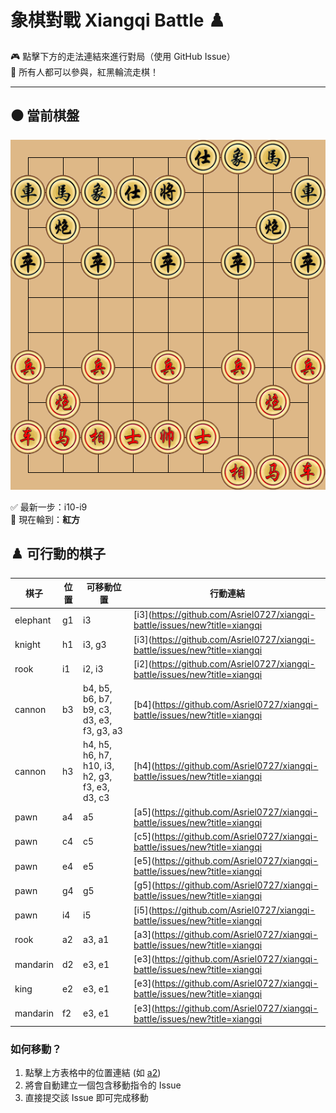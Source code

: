 # 象棋對戰 Xiangqi Battle ♟️

🎮 點擊下方的走法連結來進行對局（使用 GitHub Issue）  
👥 所有人都可以參與，紅黑輪流走棋！

---

## ⚫️ 當前棋盤


![current board](https://raw.githubusercontent.com/Asriel0727/xiangqi-battle/main/images/board/board_20250612041801.png?20250612041801)

✅ 最新一步：i10-i9  
🎯 現在輪到：**紅方**

## ♟️ 可行動的棋子

| 棋子 | 位置 | 可移動位置 | 行動連結 |
|------|------|------------|----------|
| elephant | g1 | i3 | [i3](https://github.com/Asriel0727/xiangqi-battle/issues/new?title=xiangqi|move|g1-i3&body=請勿修改標題，直接提交即可) |
| knight | h1 | i3, g3 | [i3](https://github.com/Asriel0727/xiangqi-battle/issues/new?title=xiangqi|move|h1-i3&body=請勿修改標題，直接提交即可), [g3](https://github.com/Asriel0727/xiangqi-battle/issues/new?title=xiangqi|move|h1-g3&body=請勿修改標題，直接提交即可) |
| rook | i1 | i2, i3 | [i2](https://github.com/Asriel0727/xiangqi-battle/issues/new?title=xiangqi|move|i1-i2&body=請勿修改標題，直接提交即可), [i3](https://github.com/Asriel0727/xiangqi-battle/issues/new?title=xiangqi|move|i1-i3&body=請勿修改標題，直接提交即可) |
| cannon | b3 | b4, b5, b6, b7, b9, c3, d3, e3, f3, g3, a3 | [b4](https://github.com/Asriel0727/xiangqi-battle/issues/new?title=xiangqi|move|b3-b4&body=請勿修改標題，直接提交即可), [b5](https://github.com/Asriel0727/xiangqi-battle/issues/new?title=xiangqi|move|b3-b5&body=請勿修改標題，直接提交即可), [b6](https://github.com/Asriel0727/xiangqi-battle/issues/new?title=xiangqi|move|b3-b6&body=請勿修改標題，直接提交即可), [b7](https://github.com/Asriel0727/xiangqi-battle/issues/new?title=xiangqi|move|b3-b7&body=請勿修改標題，直接提交即可), [b9](https://github.com/Asriel0727/xiangqi-battle/issues/new?title=xiangqi|move|b3-b9&body=請勿修改標題，直接提交即可)<br>[c3](https://github.com/Asriel0727/xiangqi-battle/issues/new?title=xiangqi|move|b3-c3&body=請勿修改標題，直接提交即可), [d3](https://github.com/Asriel0727/xiangqi-battle/issues/new?title=xiangqi|move|b3-d3&body=請勿修改標題，直接提交即可), [e3](https://github.com/Asriel0727/xiangqi-battle/issues/new?title=xiangqi|move|b3-e3&body=請勿修改標題，直接提交即可), [f3](https://github.com/Asriel0727/xiangqi-battle/issues/new?title=xiangqi|move|b3-f3&body=請勿修改標題，直接提交即可), [g3](https://github.com/Asriel0727/xiangqi-battle/issues/new?title=xiangqi|move|b3-g3&body=請勿修改標題，直接提交即可)<br>[a3](https://github.com/Asriel0727/xiangqi-battle/issues/new?title=xiangqi|move|b3-a3&body=請勿修改標題，直接提交即可) |
| cannon | h3 | h4, h5, h6, h7, h10, i3, h2, g3, f3, e3, d3, c3 | [h4](https://github.com/Asriel0727/xiangqi-battle/issues/new?title=xiangqi|move|h3-h4&body=請勿修改標題，直接提交即可), [h5](https://github.com/Asriel0727/xiangqi-battle/issues/new?title=xiangqi|move|h3-h5&body=請勿修改標題，直接提交即可), [h6](https://github.com/Asriel0727/xiangqi-battle/issues/new?title=xiangqi|move|h3-h6&body=請勿修改標題，直接提交即可), [h7](https://github.com/Asriel0727/xiangqi-battle/issues/new?title=xiangqi|move|h3-h7&body=請勿修改標題，直接提交即可), [h10](https://github.com/Asriel0727/xiangqi-battle/issues/new?title=xiangqi|move|h3-h10&body=請勿修改標題，直接提交即可)<br>[i3](https://github.com/Asriel0727/xiangqi-battle/issues/new?title=xiangqi|move|h3-i3&body=請勿修改標題，直接提交即可), [h2](https://github.com/Asriel0727/xiangqi-battle/issues/new?title=xiangqi|move|h3-h2&body=請勿修改標題，直接提交即可), [g3](https://github.com/Asriel0727/xiangqi-battle/issues/new?title=xiangqi|move|h3-g3&body=請勿修改標題，直接提交即可), [f3](https://github.com/Asriel0727/xiangqi-battle/issues/new?title=xiangqi|move|h3-f3&body=請勿修改標題，直接提交即可), [e3](https://github.com/Asriel0727/xiangqi-battle/issues/new?title=xiangqi|move|h3-e3&body=請勿修改標題，直接提交即可)<br>[d3](https://github.com/Asriel0727/xiangqi-battle/issues/new?title=xiangqi|move|h3-d3&body=請勿修改標題，直接提交即可), [c3](https://github.com/Asriel0727/xiangqi-battle/issues/new?title=xiangqi|move|h3-c3&body=請勿修改標題，直接提交即可) |
| pawn | a4 | a5 | [a5](https://github.com/Asriel0727/xiangqi-battle/issues/new?title=xiangqi|move|a4-a5&body=請勿修改標題，直接提交即可) |
| pawn | c4 | c5 | [c5](https://github.com/Asriel0727/xiangqi-battle/issues/new?title=xiangqi|move|c4-c5&body=請勿修改標題，直接提交即可) |
| pawn | e4 | e5 | [e5](https://github.com/Asriel0727/xiangqi-battle/issues/new?title=xiangqi|move|e4-e5&body=請勿修改標題，直接提交即可) |
| pawn | g4 | g5 | [g5](https://github.com/Asriel0727/xiangqi-battle/issues/new?title=xiangqi|move|g4-g5&body=請勿修改標題，直接提交即可) |
| pawn | i4 | i5 | [i5](https://github.com/Asriel0727/xiangqi-battle/issues/new?title=xiangqi|move|i4-i5&body=請勿修改標題，直接提交即可) |
| rook | a2 | a3, a1 | [a3](https://github.com/Asriel0727/xiangqi-battle/issues/new?title=xiangqi|move|a2-a3&body=請勿修改標題，直接提交即可), [a1](https://github.com/Asriel0727/xiangqi-battle/issues/new?title=xiangqi|move|a2-a1&body=請勿修改標題，直接提交即可) |
| mandarin | d2 | e3, e1 | [e3](https://github.com/Asriel0727/xiangqi-battle/issues/new?title=xiangqi|move|d2-e3&body=請勿修改標題，直接提交即可), [e1](https://github.com/Asriel0727/xiangqi-battle/issues/new?title=xiangqi|move|d2-e1&body=請勿修改標題，直接提交即可) |
| king | e2 | e3, e1 | [e3](https://github.com/Asriel0727/xiangqi-battle/issues/new?title=xiangqi|move|e2-e3&body=請勿修改標題，直接提交即可), [e1](https://github.com/Asriel0727/xiangqi-battle/issues/new?title=xiangqi|move|e2-e1&body=請勿修改標題，直接提交即可) |
| mandarin | f2 | e3, e1 | [e3](https://github.com/Asriel0727/xiangqi-battle/issues/new?title=xiangqi|move|f2-e3&body=請勿修改標題，直接提交即可), [e1](https://github.com/Asriel0727/xiangqi-battle/issues/new?title=xiangqi|move|f2-e1&body=請勿修改標題，直接提交即可) |


### 如何移動？
1. 點擊上方表格中的位置連結 (如 [a2](https://...))
2. 將會自動建立一個包含移動指令的 Issue
3. 直接提交該 Issue 即可完成移動
